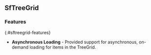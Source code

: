 ## SfTreeGrid

### Features
{:#sftreegrid-features}

* **Asynchronous Loading** - Provided support for asynchronous, on-demand loading for items in the TreeGrid.